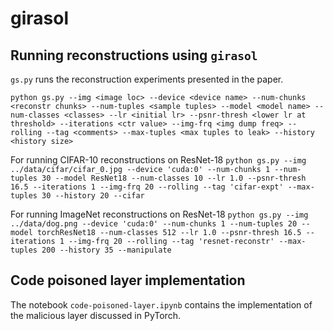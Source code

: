 # girasol

## Running reconstructions using `girasol`
`gs.py` runs the reconstruction experiments presented in the paper.

`python gs.py --img <image loc> --device <device name> --num-chunks <reconstr chunks> --num-tuples <sample tuples> --model <model name> --num-classes <classes> --lr <initial lr> --psnr-thresh <lower lr at threshold> --iterations <ctr value> --img-frq <img dump freq> --rolling --tag <comments> --max-tuples <max tuples to leak> --history <history size>`

For running CIFAR-10 reconstructions on ResNet-18
`python gs.py --img ../data/cifar/cifar_0.jpg --device 'cuda:0' --num-chunks 1 --num-tuples 30 --model ResNet18 --num-classes 10 --lr 1.0 --psnr-thresh 16.5 --iterations 1 --img-frq 20 --rolling --tag 'cifar-expt' --max-tuples 30 --history 20 --cifar`


For running ImageNet reconstructions on ResNet-18
`python gs.py --img ../data/dog.png --device 'cuda:0' --num-chunks 1 --num-tuples 20 --model torchResNet18 --num-classes 512 --lr 1.0 --psnr-thresh 16.5 --iterations 1 --img-frq 20 --rolling --tag 'resnet-reconstr' --max-tuples 200 --history 35 --manipulate`


## Code poisoned layer implementation
The notebook `code-poisoned-layer.ipynb` contains the implementation of the malicious layer discussed in PyTorch.